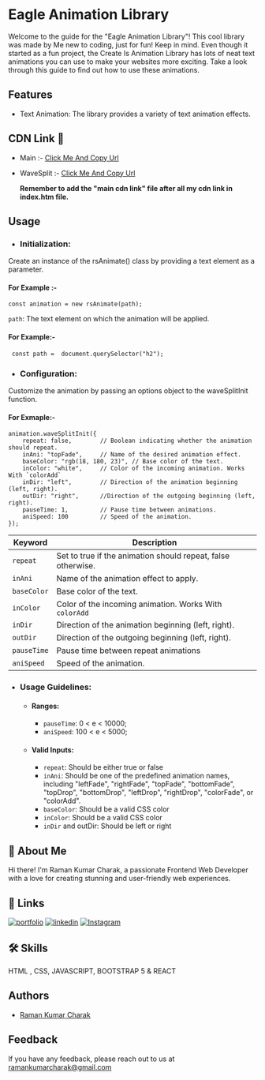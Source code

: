 
# Eagle Animation Library


Welcome to the guide for the "Eagle Animation Library"! This cool library was made by Me new to coding, just for fun! Keep in mind. Even though it started as a fun project, the Create Is Animation Library has lots of neat text animations you can use to make your websites more exciting. Take a look through this guide to find out how to use these animations.


## Features

- Text Animation: The library provides a variety of text animation effects.



## CDN Link 🔗

- Main :- [Click Me And Copy Url](https://cdn.jsdelivr.net/gh/RS-Eagle/eagleanimation/main.min.js)

- WaveSplit :- [Click Me And Copy Url](https://cdn.jsdelivr.net/gh/RS-Eagle/eagleanimation/waveSplit.min.js)

    **Remember to add the "main cdn link" file after all my cdn link in index.htm file.**

## Usage

- ### Initialization: 
Create an instance of the rsAnimate() class by providing a text element as a parameter.
#### For Example :-
    const animation = new rsAnimate(path);


`path`: The text element on which the animation will be applied.
#### For Example:-
     const path =  document.querySelector("h2");

- ### Configuration: 
Customize the animation by passing an options object to the waveSplitInit function.

#### For Exmaple:- 
    animation.waveSplitInit({
        repeat: false,        // Boolean indicating whether the animation should repeat.
        inAni: "topFade",     // Name of the desired animation effect.
        baseColor: "rgb(18, 180, 23)", // Base color of the text.
        inColor: "white",     // Color of the incoming animation. Works With `colorAdd`
        inDir: "left",        // Direction of the animation beginning (left, right).
        outDir: "right",      //Direction of the outgoing beginning (left, right).
        pauseTime: 1,         // Pause time between animations.
        aniSpeed: 100         // Speed of the animation.
    });


| Keyword  | Description |
| ------------- | ------------- |
|  `repeat` | Set to true if the animation should repeat, false otherwise.  |
| `inAni`  |  Name of the animation effect to apply. |
| `baseColor`  | Base color of the text. |
| `inColor`  |  Color of the incoming animation. Works With `colorAdd` |
| `inDir`  |  Direction of the animation beginning (left, right). |
| `outDir`  |  Direction of the outgoing beginning (left, right). |
| `pauseTime`  |  Pause time between repeat animations  |
| `aniSpeed`  |  Speed of the animation. |

- ### Usage Guidelines:
    - #### Ranges:
        - `pauseTime`:  0 < e < 10000;
        - `aniSpeed`: 100 < e < 5000;
    - #### Valid Inputs:
        - `repeat`: Should be either true or false
        - `inAni`: Should be one of the predefined animation names, including "leftFade", "rightFade", "topFade", "bottomFade", "topDrop", "bottomDrop", "leftDrop", "rightDrop", "colorFade", or "colorAdd".
        - `baseColor`: Should be a valid CSS color
        - `inColor`: Should be a valid CSS color
        - `inDir` and outDir: Should be left or right



## 🚀 About Me
Hi there! I'm Raman Kumar Charak, a passionate Frontend Web Developer with a love for creating stunning and user-friendly web experiences.


## 🔗 Links
[![portfolio](https://img.shields.io/badge/my_portfolio-000?style=for-the-badge&logo=ko-fi&logoColor=white)](https://rs-eagle.github.io/Portfolio/)
[![linkedin](https://img.shields.io/badge/linkedin-0A66C2?style=for-the-badge&logo=linkedin&logoColor=white)](https://www.linkedin.com/in/raman-kumar-charak-36372826b)
[![Instagram](https://img.shields.io/badge/instagram-f21da1?style=for-the-badge&logo=instagram&logoColor=white)](https://www.instagram.com/raman.charak1026/)


## 🛠 Skills
 HTML , CSS,  JAVASCRIPT, BOOTSTRAP 5  & REACT


## Authors

- [Raman Kumar Charak](https://github.com/RS-Eagle)


## Feedback

If you have any feedback, please reach out to us at ramankumarcharak@gmail.com

